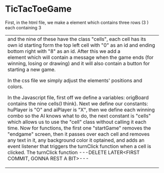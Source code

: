 # TicTacToeGame

First, in the html file, we make a <table> element which contains three rows (3 <tr>) each containing 3 <td> and the nine of these have the class "cells", 
each cell has its own id starting form the top left cell with "0" as an id and ending bottom right with "8" as an id.
After this we add a <div> element which will contain a message when the game ends (for winning, losing or drawing) and it will also contain a button for starting a new game.

In the css file we simply adjust the elements' positions and colors.

In the Javascript file, first off we define a variables: origBoard contains the nine cells(I think). Next we define our constants: huPlayer is "O" and aiPlayer is "X",
then we define each winning combo so the AI knows what to do, the next constant is "cells" which allows us to use the "cell" class without calling it each time.
 Now for functions, the first one "startGame" removes the "endgame" screen, then it passes over each cell and removes any text in it, any background color it optained, 
and adds an event listener that triggers the turnClick function when a cell is clicked.
The turnClick function      ---DELETE LATER<FIRST COMMIT, GONNA REST A BIT>---
